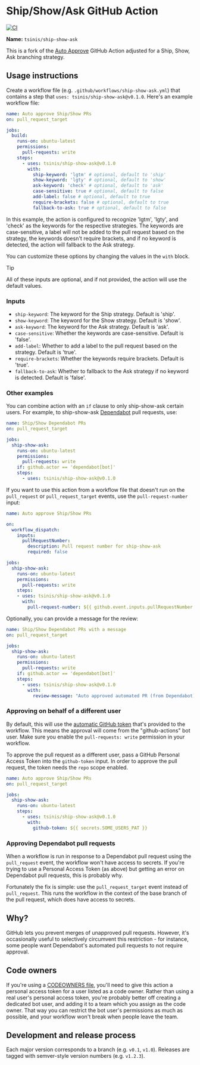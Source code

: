 # Ship/Show/Ask GitHub Action

[![CI](https://github.com/tsinis/ship-show-ask/actions/workflows/ci.yml/badge.svg?event=push)](https://github.com/tsinis/ship-show-ask/actions/workflows/ci.yml)

**Name:** `tsinis/ship-show-ask`

This is a fork of the [Auto Approve](https://github.com/marketplace/actions/auto-approve) GitHub Action adjusted for a Ship, Show, Ask branching strategy.

## Usage instructions

Create a workflow file (e.g. `.github/workflows/ship-show-ask.yml`) that contains a step that `uses: tsinis/ship-show-ask@v0.1.0`. Here's an example workflow file:

```yaml
name: Auto approve Ship/Show PRs
on: pull_request_target

jobs:
  build:
    runs-on: ubuntu-latest
    permissions:
      pull-requests: write
    steps:
      - uses: tsinis/ship-show-ask@v0.1.0
        with:
          ship-keyword: 'lgtm' # optional, default to 'ship'
          show-keyword: 'lgty' # optional, default to 'show'
          ask-keyword: 'check' # optional, default to 'ask'
          case-sensitive: true # optional, default to false
          add-label: false # optional, default to true
          require-brackets: false # optional, default to true
          fallback-to-ask: true # optional, default to false
```

In this example, the action is configured to recognize 'lgtm', 'lgty', and 'check' as the keywords for the respective strategies. The keywords are case-sensitive, a label will not be added to the pull request based on the strategy, the keywords doesn't require brackets, and if no keyword is detected, the action will fallback to the Ask strategy.

You can customize these options by changing the values in the `with` block.

> [!TIP]
> All of these inputs are optional, and if not provided, the action will use the default values.

### Inputs

- `ship-keyword`: The keyword for the Ship strategy. Default is 'ship'.
- `show-keyword`: The keyword for the Show strategy. Default is 'show'.
- `ask-keyword`: The keyword for the Ask strategy. Default is 'ask'.
- `case-sensitive`: Whether the keywords are case-sensitive. Default is 'false'.
- `add-label`: Whether to add a label to the pull request based on the strategy. Default is 'true'.
- `require-brackets`: Whether the keywords require brackets. Default is 'true'.
- `fallback-to-ask`: Whether to fallback to the Ask strategy if no keyword is detected. Default is 'false'.

### Other examples

You can combine action with an `if` clause to only ship-show-ask certain users. For example, to ship-show-ask [Dependabot][dependabot] pull requests, use:

```yaml
name: Ship/Show Dependabot PRs
on: pull_request_target

jobs:
  ship-show-ask:
    runs-on: ubuntu-latest
    permissions:
      pull-requests: write
    if: github.actor == 'dependabot[bot]'
    steps:
      - uses: tsinis/ship-show-ask@v0.1.0
```

If you want to use this action from a workflow file that doesn't run on the `pull_request` or `pull_request_target` events, use the `pull-request-number` input:

```yaml
name: Auto approve Ship/Show PRs

on:
  workflow_dispatch:
    inputs:
      pullRequestNumber:
        description: Pull request number for ship-show-ask
        required: false

jobs:
  ship-show-ask:
    runs-on: ubuntu-latest
    permissions:
      pull-requests: write
    steps:
    - uses: tsinis/ship-show-ask@v0.1.0
      with:
        pull-request-number: ${{ github.event.inputs.pullRequestNumber }}
```

Optionally, you can provide a message for the review:

```yaml
name: Ship/Show Dependabot PRs with a message
on: pull_request_target

jobs:
  ship-show-ask:
    runs-on: ubuntu-latest
    permissions:
      pull-requests: write
    if: github.actor == 'dependabot[bot]'
    steps:
      - uses: tsinis/ship-show-ask@v0.1.0
        with:
          review-message: "Auto approved automated PR (from Dependabot)"
```

### Approving on behalf of a different user

By default, this will use the [automatic GitHub token](https://docs.github.com/en/actions/security-guides/automatic-token-authentication) that's provided to the workflow. This means the approval will come from the "github-actions" bot user. Make sure you enable the `pull-requests: write` permission in your workflow.

To approve the pull request as a different user, pass a GitHub Personal Access Token into the `github-token` input. In order to approve the pull request, the token needs the `repo` scope enabled.

```yaml
name: Auto approve Ship/Show PRs
on: pull_request_target

jobs:
  ship-show-ask:
    runs-on: ubuntu-latest
    steps:
      - uses: tsinis/ship-show-ask@v0.1.0
        with:
          github-token: ${{ secrets.SOME_USERS_PAT }}
```

### Approving Dependabot pull requests

When a workflow is run in response to a Dependabot pull request using the `pull_request` event, the workflow won't have access to secrets. If you're trying to use a Personal Access Token (as above) but getting an error on Dependabot pull requests, this is probably why.

Fortunately the fix is simple: use the `pull_request_target` event instead of `pull_request`. This runs the workflow in the context of the base branch of the pull request, which does have access to secrets.

## Why?

GitHub lets you prevent merges of unapproved pull requests. However, it's occasionally useful to selectively circumvent this restriction - for instance, some people want Dependabot's automated pull requests to not require approval.

[dependabot]: https://github.com/marketplace/dependabot

## Code owners

If you're using a [CODEOWNERS file](https://docs.github.com/en/github/creating-cloning-and-archiving-repositories/about-code-owners), you'll need to give this action a personal access token for a user listed as a code owner. Rather than using a real user's personal access token, you're probably better off creating a dedicated bot user, and adding it to a team which you assign as the code owner. That way you can restrict the bot user's permissions as much as possible, and your workflow won't break when people leave the team.

## Development and release process

Each major version corresponds to a branch (e.g. `v0.1`, `v1.0`). Releases are tagged with semver-style version numbers (e.g. `v1.2.3`).
